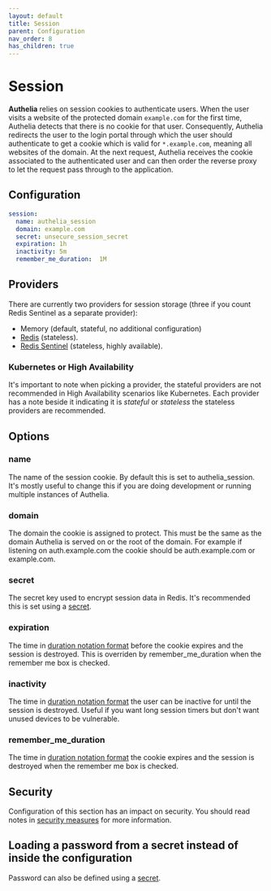 ```yaml
---
layout: default
title: Session
parent: Configuration
nav_order: 8
has_children: true
---
```


# Session

**Authelia** relies on session cookies to authenticate users. When the user visits
a website of the protected domain `example.com` for the first time, Authelia detects
that there is no cookie for that user. Consequently, Authelia redirects the user
to the login portal through which the user should authenticate to get a cookie which
is valid for `*.example.com`, meaning all websites of the domain.
At the next request, Authelia receives the cookie associated to the authenticated user
and can then order the reverse proxy to let the request pass through to the application.

## Configuration

```yaml
session:
  name: authelia_session
  domain: example.com
  secret: unsecure_session_secret
  expiration: 1h
  inactivity: 5m
  remember_me_duration:  1M
```

## Providers

There are currently two providers for session storage (three if you count Redis Sentinel as a separate provider):
* Memory (default, stateful, no additional configuration)
* [Redis](./redis.md) (stateless).
* [Redis Sentinel](./redis.md#high_availability) (stateless, highly available).

### Kubernetes or High Availability

It's important to note when picking a provider, the stateful providers are not recommended in High Availability
scenarios like Kubernetes. Each provider has a note beside it indicating it is *stateful* or *stateless* the stateless
providers are recommended. 

## Options

### name

The name of the session cookie. By default this is set to authelia_session. It's mostly useful to change this if you are
doing development or running multiple instances of Authelia.

### domain

The domain the cookie is assigned to protect. This must be the same as the domain Authelia is served on or the root
of the domain. For example if listening on auth.example.com the cookie should be auth.example.com or example.com.

### secret

The secret key used to encrypt session data in Redis. It's recommended this is set using a [secret](../secrets.md).

### expiration

The time in [duration notation format](../index.md#duration-notation-format) before the cookie expires and the session 
is destroyed. This is overriden by remember_me_duration when the remember me box is checked.

### inactivity

The time in [duration notation format](../index.md#duration-notation-format) the user can be inactive for until the 
session is destroyed. Useful if you want long session timers but don't want unused devices to be vulnerable.

### remember_me_duration

The time in [duration notation format](../index.md#duration-notation-format) the cookie expires and the session is
destroyed when the remember me box is checked.

## Security

Configuration of this section has an impact on security. You should read notes in
[security measures](../../security/measures.md#session-security) for more information.

## Loading a password from a secret instead of inside the configuration

Password can also be defined using a [secret](../secrets.md).

